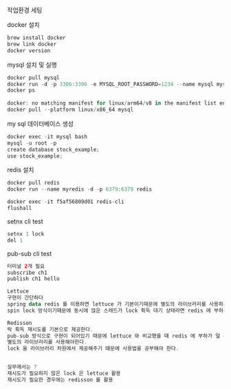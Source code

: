 작업환경 세팅

docker 설치
```kotlin
brew install docker
brew link docker
docker version
```



mysql 설치 및 실행
```kotlin
docker pull mysql
docker run -d -p 3306:3306 -e MYSQL_ROOT_PASSWORD=1234 --name mysql mysql
docker ps
        
docker: no matching manifest for linux/arm64/v8 in the manifest list entries. 오류가 발생하시는분은
docker pull --platform linux/x86_64 mysql
```

my sql 데이터베이스 생성
```kotlin
docker exec -it mysql bash
mysql -u root -p
create database stock_example;
use stock_example;
```

redis 설치
```kotlin
docker pull redis
docker run --name myredis -d -p 6379:6379 redis

docker exec -it f5af56809d01 redis-cli
flushall
```

setnx cli test
```kotlin
setnx 1 lock
del 1
```
pub-sub cli test
```kotlin
터미널 2개 필요
subscribe ch1
publish ch1 hello
```


```kotlin
Lettuce
구현이 간단하다
spring data redis 를 이용하면 lettuce 가 기본이기때문에 별도의 라이브러리를 사용하지 않아도 된다.
spin lock 방식이기때문에 동시에 많은 스레드가 lock 획득 대기 상태라면 redis 에 부하가 갈 수 있다.

Redisson 
락 획득 재시도를 기본으로 제공한다.
pub-sub 방식으로 구현이 되어있기 때문에 lettuce 와 비교했을 때 redis 에 부하가 덜 간다.
별도의 라이브러리를 사용해야한다.
lock 을 라이브러리 차원에서 제공해주기 떄문에 사용법을 공부해야 한다.


실무에서는 ?
재시도가 필요하지 않은 lock 은 lettuce 활용
재시도가 필요한 경우에는 redisson 를 활용

```